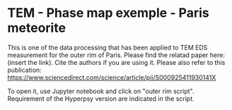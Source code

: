 # TEM - Phase map exemple - Paris meteorite
This is one of the data processing that has been applied to TEM EDS measurement for the outer rim of Paris.
Please find the relatad paper here: (insert the link).
Cite the authors if you are using it.
Please also refer to this publication: https://www.sciencedirect.com/science/article/pii/S000925411930141X

To open it, use Jupyter notebook and click on "outer rim script".
Requirement of the Hyperpsy version are indicated in the script.
